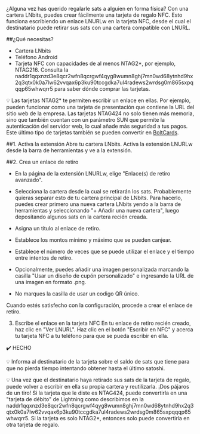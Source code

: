 ¿Alguna vez has querido regalarle sats a alguien en forma física? Con una cartera LNbits, puedes crear fácilmente una tarjeta de regalo NFC. Esto funciona escribiendo un enlace LNURLw en la tarjeta NFC, desde el cual el destinatario puede retirar sus sats con una cartera compatible con LNURL.

##¿Qué necesitas?

- Cartera LNbits
- Teléfono Android
- Tarjeta NFC con capacidades de al menos NTAG2*, por ejemplo, NTAG216. Consulta la naddr1qqxnzd3e8qcr2wfn8qcrgwf4qyg8wumn8ghj7mn0wd68ytnhd9hx2q3qtx0k0a7lw62vvqax6p3ku90tccgdka7ul4radews2wrdsg0m865sxpqqqp65whwqrr5 para saber dónde comprar las tarjetas.

💡 Las tarjetas NTAG2* te permiten escribir un enlace en ellas. Por ejemplo, pueden funcionar como una tarjeta de presentación que contiene la URL del sitio web de la empresa. Las tarjetas NTAG424 no solo tienen más memoria, sino que también cuentan con un parámetro SUN que permite la autenticación del servidor web, lo cual añade más seguridad a tus pagos. Este último tipo de tarjetas también se pueden convertir en [BoltCards](https://boltcard.org/).

##1. Activa la extensión
Abre tu cartera LNbits. Activa la extensión LNURLw desde la barra de herramientas y ve a la extensión.

##2. Crea un enlace de retiro
- En la página de la extensión LNURLw, elige "Enlace(s) de retiro avanzado".

- Selecciona la cartera desde la cual se retirarán los sats. Probablemente quieras separar esto de tu cartera principal de LNbits. Para hacerlo, puedes crear primero una nueva cartera LNbits yendo a la barra de herramientas y seleccionando "+ Añadir una nueva cartera", luego depositando algunos sats en la cartera recién creada.



- Asigna un título al enlace de retiro.

- Establece los montos mínimo y máximo que se pueden canjear.

- Establece el número de veces que se puede utilizar el enlace y el tiempo entre intentos de retiro.

- Opcionalmente, puedes añadir una imagen personalizada marcando la casilla "Usar un diseño de cupón personalizado" e ingresando la URL de una imagen en formato .png.

- No marques la casilla de usar un codigo QR único.

Cuando estés satisfecho con la configuración, procede a crear el enlace de retiro.

3. Escribe el enlace en la tarjeta NFC
En tu enlace de retiro recién creado, haz clic en "Ver LNURL". Haz clic en el botón "Escribir en NFC" y acerca tu tarjeta NFC a tu teléfono para que se pueda escribir en ella.

✔️ HECHO

💡 Informa al destinatario de la tarjeta sobre el saldo de sats que tiene para que no pierda tiempo intentando obtener hasta el último satoshi.

💡 Una vez que el destinatario haya retirado sus sats de la tarjeta de regalo, puede volver a escribir en ella su propia cartera y reutilizarla. ¡Dos pájaros de un tiro! Si la tarjeta que le diste es NTAG424, puede convertirla en una "tarjeta de débito" de Lightning como describimos en la naddr1qqxnzd3e8qcr2wfn8qcrgwf4qyg8wumn8ghj7mn0wd68ytnhd9hx2q3qtx0k0a7lw62vvqax6p3ku90tccgdka7ul4radews2wrdsg0m865sxpqqqp65whwqrr5. Si la tarjeta es solo NTAG2*, entonces solo puede convertirla en otra tarjeta de regalo.
